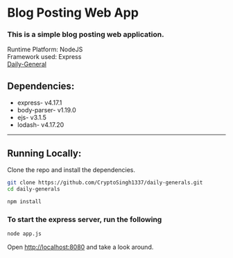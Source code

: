 # Blog Posting Web App
### This is a simple blog posting web application.

Runtime Platform: NodeJS<br>
Framework used: Express<br>
<a href="https://daily-general.herokuapp.com/">Daily-General</a>

## Dependencies:
<ul>
    <li>express-         v4.17.1</li>
    <li>body-parser-     v1.19.0</li>
    <li>ejs-             v3.1.5</li>
    <li>lodash-          v4.17.20</li>
</ul>

---

## Running Locally:

Clone the repo and install the dependencies.

```bash
git clone https://github.com/CryptoSingh1337/daily-generals.git
cd daily-generals
```

```bash
npm install
```

### To start the express server, run the following

```bash
node app.js
```

Open [http://localhost:8080](http://localhost:8080) and take a look around.